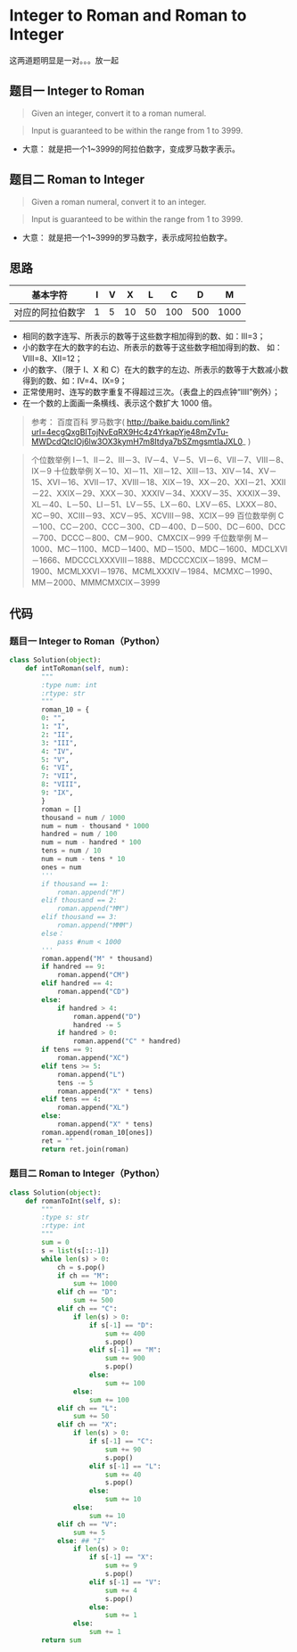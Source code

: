# Integer to Roman and Roman to Integer

这两道题明显是一对。。。放一起

## 题目一 Integer to Roman
> Given an integer, convert it to a roman numeral.

> Input is guaranteed to be within the range from 1 to 3999.

* 大意： 就是把一个1~3999的阿拉伯数字，变成罗马数字表示。

## 题目二 Roman to Integer
> Given a roman numeral, convert it to an integer.

> Input is guaranteed to be within the range from 1 to 3999.

* 大意： 就是把一个1~3999的罗马数字，表示成阿拉伯数字。

## 思路
|基本字符|I|V|X|L|C|D|M|
|------|--|-|-|-|-|-|-|
|对应的阿拉伯数字|1|5|10|50|100|500|1000|
* 相同的数字连写、所表示的数等于这些数字相加得到的数、如：Ⅲ=3；
* 小的数字在大的数字的右边、所表示的数等于这些数字相加得到的数、 如：Ⅷ=8、Ⅻ=12；
* 小的数字、（限于 Ⅰ、X 和 C）在大的数字的左边、所表示的数等于大数减小数得到的数、如：Ⅳ=4、Ⅸ=9；
* 正常使用时、连写的数字重复不得超过三次。（表盘上的四点钟“IIII”例外）；
* 在一个数的上面画一条横线、表示这个数扩大 1000 倍。

>参考：
>百度百科 罗马数字( http://baike.baidu.com/link?url=4ecgQxgBITojNvEqRX9Hc4z4YrkapYje48mZvTu-MWDcdQtcIOj6lw3OX3kymH7m8Itdya7bSZmgsmtlaJXL0_ )

>个位数举例
Ⅰ－1、Ⅱ－2、Ⅲ－3、Ⅳ－4、Ⅴ－5、Ⅵ－6、Ⅶ－7、Ⅷ－8、Ⅸ－9
十位数举例
Ⅹ－10、Ⅺ－11、Ⅻ－12、XIII－13、XIV－14、XV－15、XVI－16、XVII－17、XVIII－18、XIX－19、XX－20、XXI－21、XXII－22、XXIX－29、XXX－30、XXXIV－34、XXXV－35、XXXIX－39、XL－40、L－50、LI－51、LV－55、LX－60、LXV－65、LXXX－80、XC－90、XCIII－93、XCV－95、XCVIII－98、XCIX－99
百位数举例
C－100、CC－200、CCC－300、CD－400、D－500、DC－600、DCC－700、DCCC－800、CM－900、CMXCIX－999
千位数举例
M－1000、MC－1100、MCD－1400、MD－1500、MDC－1600、MDCLXVI－1666、MDCCCLXXXVIII－1888、MDCCCXCIX－1899、MCM－1900、MCMLXXVI－1976、MCMLXXXIV－1984、MCMXC－1990、MM－2000、MMMCMXCIX－3999


## 代码
### 题目一 Integer to Roman（Python）
~~~python
class Solution(object):
    def intToRoman(self, num):
        """
        :type num: int
        :rtype: str
        """
        roman_10 = {
        0: "",
        1: "I",
        2: "II",
        3: "III",
        4: "IV",
        5: "V",
        6: "VI",
        7: "VII",
        8: "VIII",
        9: "IX",
        }
        roman = []
        thousand = num / 1000
        num = num - thousand * 1000
        handred = num / 100
        num = num - handred * 100
        tens = num / 10
        num = num - tens * 10
        ones = num
        '''
        if thousand == 1:
            roman.append("M")
        elif thousand == 2:
            roman.append("MM")
        elif thousand == 3:
            roman.append("MMM")
        else：
            pass #num < 1000
        '''
        roman.append("M" * thousand)
        if handred == 9:
            roman.append("CM")
        elif handred == 4:
            roman.append("CD")
        else:
            if handred > 4:
                roman.append("D")
                handred -= 5
            if handred > 0:
                roman.append("C" * handred)
        if tens == 9:
            roman.append("XC")
        elif tens >= 5:
            roman.append("L")
            tens -= 5
            roman.append("X" * tens)
        elif tens == 4:
            roman.append("XL")
        else:
            roman.append("X" * tens)
        roman.append(roman_10[ones])
        ret = ""
        return ret.join(roman)
~~~

### 题目二 Roman to Integer（Python）
~~~python
class Solution(object):
    def romanToInt(self, s):
        """
        :type s: str
        :rtype: int
        """ 
        sum = 0
        s = list(s[::-1])
        while len(s) > 0:
            ch = s.pop()
            if ch == "M":
                sum += 1000
            elif ch == "D":
                sum += 500
            elif ch == "C":
                if len(s) > 0:
                    if s[-1] == "D":
                        sum += 400
                        s.pop()
                    elif s[-1] == "M":
                        sum += 900
                        s.pop()
                    else:
                        sum += 100
                else:
                    sum += 100
            elif ch == "L":
                sum += 50
            elif ch == "X":
                if len(s) > 0:
                    if s[-1] == "C":
                        sum += 90
                        s.pop()
                    elif s[-1] == "L":
                        sum += 40
                        s.pop()
                    else:
                        sum += 10
                else:
                    sum += 10
            elif ch == "V":
                sum += 5
            else: ## "I"
                if len(s) > 0:
                    if s[-1] == "X":
                        sum += 9
                        s.pop()
                    elif s[-1] == "V":
                        sum += 4
                        s.pop()
                    else:
                        sum += 1
                else:
                    sum += 1
        return sum
~~~

